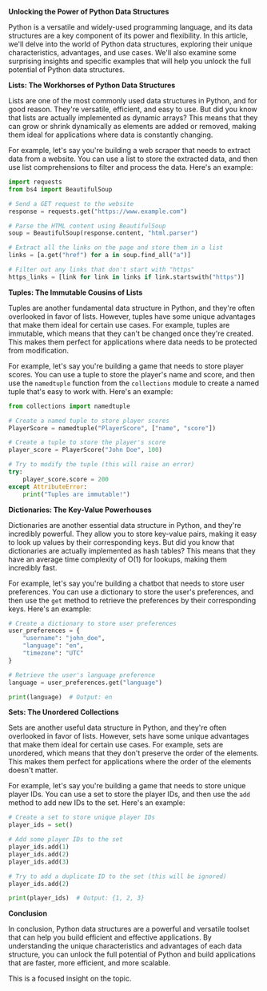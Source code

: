 **Unlocking the Power of Python Data Structures**

Python is a versatile and widely-used programming language, and its data structures are a key component of its power and flexibility. In this article, we'll delve into the world of Python data structures, exploring their unique characteristics, advantages, and use cases. We'll also examine some surprising insights and specific examples that will help you unlock the full potential of Python data structures.

**Lists: The Workhorses of Python Data Structures**

Lists are one of the most commonly used data structures in Python, and for good reason. They're versatile, efficient, and easy to use. But did you know that lists are actually implemented as dynamic arrays? This means that they can grow or shrink dynamically as elements are added or removed, making them ideal for applications where data is constantly changing.

For example, let's say you're building a web scraper that needs to extract data from a website. You can use a list to store the extracted data, and then use list comprehensions to filter and process the data. Here's an example:
```python
import requests
from bs4 import BeautifulSoup

# Send a GET request to the website
response = requests.get("https://www.example.com")

# Parse the HTML content using BeautifulSoup
soup = BeautifulSoup(response.content, "html.parser")

# Extract all the links on the page and store them in a list
links = [a.get("href") for a in soup.find_all("a")]

# Filter out any links that don't start with "https"
https_links = [link for link in links if link.startswith("https")]
```
**Tuples: The Immutable Cousins of Lists**

Tuples are another fundamental data structure in Python, and they're often overlooked in favor of lists. However, tuples have some unique advantages that make them ideal for certain use cases. For example, tuples are immutable, which means that they can't be changed once they're created. This makes them perfect for applications where data needs to be protected from modification.

For example, let's say you're building a game that needs to store player scores. You can use a tuple to store the player's name and score, and then use the `namedtuple` function from the `collections` module to create a named tuple that's easy to work with. Here's an example:
```python
from collections import namedtuple

# Create a named tuple to store player scores
PlayerScore = namedtuple("PlayerScore", ["name", "score"])

# Create a tuple to store the player's score
player_score = PlayerScore("John Doe", 100)

# Try to modify the tuple (this will raise an error)
try:
    player_score.score = 200
except AttributeError:
    print("Tuples are immutable!")
```
**Dictionaries: The Key-Value Powerhouses**

Dictionaries are another essential data structure in Python, and they're incredibly powerful. They allow you to store key-value pairs, making it easy to look up values by their corresponding keys. But did you know that dictionaries are actually implemented as hash tables? This means that they have an average time complexity of O(1) for lookups, making them incredibly fast.

For example, let's say you're building a chatbot that needs to store user preferences. You can use a dictionary to store the user's preferences, and then use the `get` method to retrieve the preferences by their corresponding keys. Here's an example:
```python
# Create a dictionary to store user preferences
user_preferences = {
    "username": "john_doe",
    "language": "en",
    "timezone": "UTC"
}

# Retrieve the user's language preference
language = user_preferences.get("language")

print(language)  # Output: en
```
**Sets: The Unordered Collections**

Sets are another useful data structure in Python, and they're often overlooked in favor of lists. However, sets have some unique advantages that make them ideal for certain use cases. For example, sets are unordered, which means that they don't preserve the order of the elements. This makes them perfect for applications where the order of the elements doesn't matter.

For example, let's say you're building a game that needs to store unique player IDs. You can use a set to store the player IDs, and then use the `add` method to add new IDs to the set. Here's an example:
```python
# Create a set to store unique player IDs
player_ids = set()

# Add some player IDs to the set
player_ids.add(1)
player_ids.add(2)
player_ids.add(3)

# Try to add a duplicate ID to the set (this will be ignored)
player_ids.add(2)

print(player_ids)  # Output: {1, 2, 3}
```
**Conclusion**

In conclusion, Python data structures are a powerful and versatile toolset that can help you build efficient and effective applications. By understanding the unique characteristics and advantages of each data structure, you can unlock the full potential of Python and build applications that are faster, more efficient, and more scalable.

This is a focused insight on the topic.